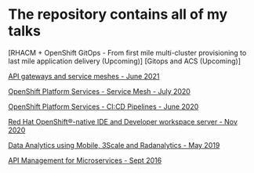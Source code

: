 # The repository contains all of my talks

[RHACM + OpenShift GitOps - From first mile multi-cluster provisioning to last mile application delivery (Upcoming)]
[Gitops and ACS (Upcoming)]

[API gateways and service meshes - June 2021](https://github.com/VinayBhalerao/talks/blob/main/API%20gateways%20and%20service%20meshes%20-%20June%202021.pptx)

[OpenShift Platform Services - Service Mesh - July 2020](https://github.com/VinayBhalerao/talks/blob/main/OpenShift%20Platform%20Services%20-%20Service%20Mesh%20-%20July%202020.pptx)

[OpenShift Platform Services - CI:CD Pipelines - June 2020](https://github.com/VinayBhalerao/talks/blob/main/OpenShift%20Platform%20Services%20-%20CI:CD%20Pipelines%20-%20June%202020.pptx)

[Red Hat OpenShift®-native IDE and Developer workspace server - Nov 2020](https://github.com/VinayBhalerao/talks/blob/main/Red%20Hat%20OpenShift%C2%AE-native%20IDE%20and%20Developer%20workspace%20server%20-%20Nov%202020.pdf)

[Data Analytics using Mobile, 3Scale and Radanalytics - May 2019](https://github.com/VinayBhalerao/talks/blob/main/Data%20Analytics%20using%20Mobile%2C%203Scale%20and%20Radanalytics%20-%20May%202019.pdf)

[API Management for Microservices - Sept 2016](https://github.com/VinayBhalerao/talks/blob/main/API%20Management%20for%20Microservices%20-%20Sept%202016.pptx)





